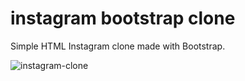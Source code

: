 # instagram bootstrap clone
Simple HTML Instagram clone made with Bootstrap.

![instagram-clone](/kodluyoruzilkrepo/instagram-clone/assets/instagram.gif)

